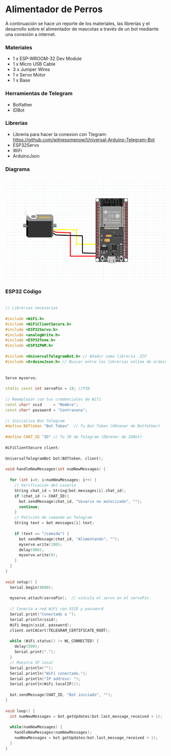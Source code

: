 # Alimentador de Perros 

A continuación se hace un reporte de los materiales, las librerías y el desarrollo sobre el alimentador de mascotas a través de un bot mediante una conexión a internet.

### Materiales

- 1 x ESP-WROOM-32 Dev Module
- 1 x Micro USB Cable
- 3 x Jumper Wires
- 1 x Servo Motor
- 1 x Base

### Herramientas de Telegram

- Botfather
- IDBot

### Librerias

- Libreria para hacer la conexion con Tlegram: https://github.com/witnessmenow/Universal-Arduino-Telegram-Bot
- ESP32Servo
- WiFi
- ArduinoJson

### Diagrama

![image info](img/diagram.png)


### ESP32 Código 

```C++

// Librerias necesarias

#include <WiFi.h>
#include <WiFiClientSecure.h>
#include <ESP32Servo.h>
#include <analogWrite.h>
#include <ESP32Tone.h>
#include <ESP32PWM.h>

#include <UniversalTelegramBot.h> // Añadir como libreria .ZIP
#include <ArduinoJson.h> // Buscar entre las librerías online de arduino


Servo myservo;

static const int servoPin = 18; //PIN

// Reemplazar con tus credenciales de Wifi
const char* ssid     = "Nombre";
const char* password = "Contrasena";

// Inicializa Bot Telegram
#define BOTtoken "Bot Token"  // Tu Bot Token (Obtener de Botfather)

#define CHAT_ID "ID" // Tu ID de Telegram (Obtener de IDBot)

WiFiClientSecure client;

UniversalTelegramBot bot(BOTtoken, client);

void handleNewMessages(int numNewMessages) {

  for (int i=0; i<numNewMessages; i++) {
    // Verificación del usuario
    String chat_id = String(bot.messages[i].chat_id);
    if (chat_id != CHAT_ID){
      bot.sendMessage(chat_id, "Usuario no autorizado", "");
      continue;
    }
    // Petición de comando en Telegram
    String text = bot.messages[i].text;

    if (text == "/comida") {
      bot.sendMessage(chat_id, "Alimentando", "");
      myservo.write(180);             
      delay(900);                       
      myservo.write(0);              
    }
  }
}

void setup() {
  Serial.begin(9600);

  myservo.attach(servoPin);  // vincula el servo en el servoPin

  // Conecta a red WiFi con SSID y password
  Serial.print("Conectado a ");
  Serial.println(ssid);
  WiFi.begin(ssid, password);
  client.setCACert(TELEGRAM_CERTIFICATE_ROOT);
  
  while (WiFi.status() != WL_CONNECTED) {
    delay(500);
    Serial.print(".");
  }
  // Muestra IP local 
  Serial.println("");
  Serial.println("WiFi conectado.");
  Serial.println("IP address: ");
  Serial.println(WiFi.localIP());

  bot.sendMessage(CHAT_ID, "Bot iniciado", "");
}

void loop() {
  int numNewMessages = bot.getUpdates(bot.last_message_received + 1);

  while(numNewMessages) {
    handleNewMessages(numNewMessages);
    numNewMessages = bot.getUpdates(bot.last_message_received + 1);
  }
}
